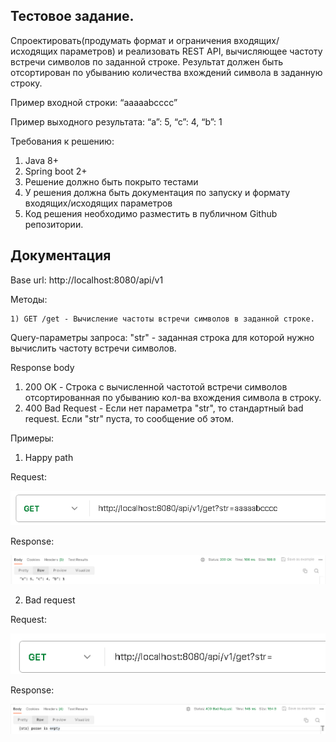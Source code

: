 ## Тестовое задание.

Спроектировать(продумать формат и ограничения входящих/исходящих параметров) и реализовать REST API, вычисляющее частоту встречи символов по заданной строке. Результат должен быть отсортирован по убыванию количества вхождений символа в заданную строку.

Пример входной строки: “aaaaabcccc”

Пример выходного результата: “a”: 5, “c”: 4, “b”: 1

Требования к решению:
1) Java 8+
2) Spring boot 2+
3) Решение должно быть покрыто тестами
4) У решения должна быть документация по запуску и формату входящих/исходящих параметров
5) Код решения необходимо разместить в публичном Github репозитории.

## Документация
Base url: http://localhost:8080/api/v1

Методы:

    1) GET /get - Вычисление частоты встречи символов в заданной строке.

Query-параметры запроса: "str" - заданная строка для которой нужно вычислить частоту встречи символов.

Response body
1) 200 OK - Строка с вычисленной частотой встречи символов отсортированная 
по убыванию кол-ва вхождения символа в строку.
2) 400 Bad Request - Если нет параметра "str", то стандартный
bad request. Если "str" пуста, то сообщение об этом. 


Примеры:

1) Happy path

Request:

![img.png](img.png)

Response:

![img_1.png](img_1.png)

2) Bad request

Request: 

![img_2.png](img_2.png)

Response:

![img_3.png](img_3.png)
